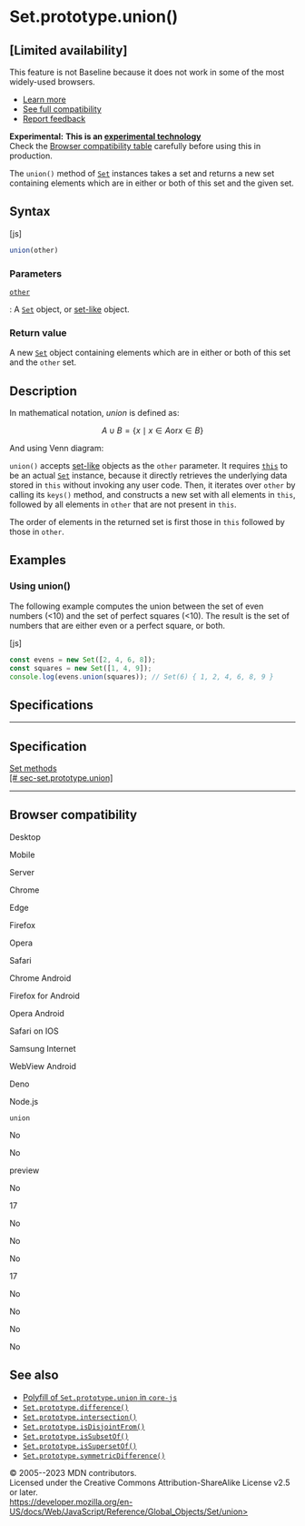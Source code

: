 Set.prototype.union()
=====================

[Limited availability]
---------------------------------

 
This feature is not Baseline because it does not work in some of the
most widely-used browsers.

-   [Learn
    more](https://developer.mozilla.org/en-US/blog/baseline-evolution-on-mdn/)
-   [See full compatibility](#browser_compatibility)
-   [Report
    feedback](https://survey.alchemer.com/s3/7634825/MDN-baseline-feedback?page=%2Fen-US%2Fdocs%2FWeb%2FJavaScript%2FReference%2FGlobal_Objects%2FSet%2Funion&level=not)


 
 
**Experimental:** **This is an [experimental
technology](https://developer.mozilla.org/en-US/docs/MDN/Writing_guidelines/Experimental_deprecated_obsolete#experimental)**\
Check the [Browser compatibility table](#browser_compatibility)
carefully before using this in production.


The `union()` method of [`Set`](../set) instances takes a set and
returns a new set containing elements which are in either or both of
this set and the given set.


 
Syntax
------

 
 
 
[js]


```js
union(other)
```




 
### Parameters

 

[`other`](#other)

:   A [`Set`](../set) object, or [set-like](../set#set-like_objects)
    object.



 
### Return value 

 
A new [`Set`](../set) object containing elements which are in either or
both of this set and the `other` set.



 
Description
-----------

 
In mathematical notation, *union* is defined as:

$$A \cup B = \{ x \mid x \in A\text{or}x \in B\}$$

And using Venn diagram:




`union()` accepts [set-like](../set#set-like_objects) objects as the
`other` parameter. It requires [`this`](../../operators/this) to be an
actual [`Set`](../set) instance, because it directly retrieves the
underlying data stored in `this` without invoking any user code. Then,
it iterates over `other` by calling its `keys()` method, and constructs
a new set with all elements in `this`, followed by all elements in
`other` that are not present in `this`.

The order of elements in the returned set is first those in `this`
followed by those in `other`.



 
Examples
--------


 
### Using union() 

 
The following example computes the union between the set of even numbers
(\<10) and the set of perfect squares (\<10). The result is the set of
numbers that are either even or a perfect square, or both.

 
 
[js]


```js
const evens = new Set([2, 4, 6, 8]);
const squares = new Set([1, 4, 9]);
console.log(evens.union(squares)); // Set(6) { 1, 2, 4, 6, 8, 9 }
```




Specifications
--------------

 
  --------------------------------------------------------------------------------------------------
  Specification
  --------------------------------------------------------------------------------------------------
  [Set methods\
  [\#
  sec-set.prototype.union]](https://tc39.es/proposal-set-methods/#sec-set.prototype.union)

  --------------------------------------------------------------------------------------------------


Browser compatibility 
---------------------

 


Desktop

Mobile

Server

Chrome

Edge

Firefox

Opera

Safari

Chrome Android

Firefox for Android

Opera Android

Safari on IOS

Samsung Internet

WebView Android

Deno

Node.js

`union`

No

No

preview

No

17

No

No

No

17

No

No

No

No

 
See also 
--------

 
-   [Polyfill of `Set.prototype.union` in
    `core-js`](https://github.com/zloirock/core-js#new-set-methods)
-   [`Set.prototype.difference()`](difference)
-   [`Set.prototype.intersection()`](intersection)
-   [`Set.prototype.isDisjointFrom()`](isdisjointfrom)
-   [`Set.prototype.isSubsetOf()`](issubsetof)
-   [`Set.prototype.isSupersetOf()`](issupersetof)
-   [`Set.prototype.symmetricDifference()`](symmetricdifference)



 
© 2005--2023 MDN contributors.\
Licensed under the Creative Commons Attribution-ShareAlike License v2.5
or later.\
https://developer.mozilla.org/en-US/docs/Web/JavaScript/Reference/Global_Objects/Set/union>

